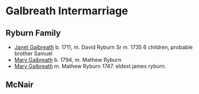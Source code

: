 # Galbreath Intermarriage

## Ryburn Family

- [Janet Galbreath](galbreath-janet-1711.md) b. 1711, m. David Ryburn Sr  m. 1735 6 children, probable brother Samuel
- [Mary Galbreath](galbreath-mary-1704.md) b. 1794, m. Mathew Ryburn
- [Mary Galbreath]() m. Mathew Ryburn 1747.  eldest james ryburn.


## McNair

